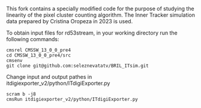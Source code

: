 This fork contains a specially modified code for the purpose of studying the linearity of the pixel cluster counting algorithm.
The Inner Tracker simulation data prepared by Cristina Oropeza in 2023 is used.

To obtain input files for rd53stream, in your working directory run the following commands:
```
cmsrel CMSSW_13_0_0_pre4
cd CMSSW_13_0_0_pre4/src
cmsenv
git clone git@github.com:seleznevatatv/BRIL_ITsim.git
```

Change input and output pathes in itdigiexporter_v2/python/ITdigiExporter.py
```
scram b -j8
cmsRun itdigiexporter_v2/python/ITdigiExporter.py
```
